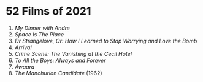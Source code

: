 # 52 Films of 2021

1. *My Dinner with Andre*
2. *Space Is The Place*
3. *Dr Strangelove, Or: How I Learned to Stop Worrying and Love the Bomb*
4. *Arrival*
5. *Crime Scene: The Vanishing at the Cecil Hotel*
6. *To All the Boys: Always and Forever*
7. *Awaara*
8. *The Manchurian Candidate* (1962)
